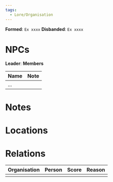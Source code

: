 ```yaml
---
tags:
  - Lore/Organisation
---
```

**Formed**: `Ex xxxx`
**Disbanded**: `Ex xxxx`
# NPCs
**Leader**: 
**Members**

| Name | Note |
| ---- | ---- |
| ...  |      |

# Notes

# Locations

# Relations

| Organisation | Person | Score | Reason |
| ------------ | ------ | ----- | ------ |
|              |        |       |        |
